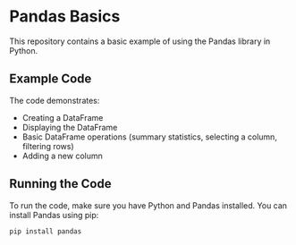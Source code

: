 # Pandas Basics

This repository contains a basic example of using the Pandas library in Python.

## Example Code

The code demonstrates:

- Creating a DataFrame
- Displaying the DataFrame
- Basic DataFrame operations (summary statistics, selecting a column, filtering rows)
- Adding a new column

## Running the Code

To run the code, make sure you have Python and Pandas installed. You can install Pandas using pip:

```sh
pip install pandas
